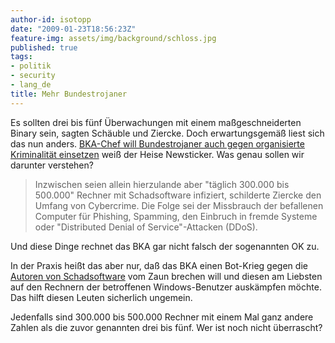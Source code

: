 ```yaml
---
author-id: isotopp
date: "2009-01-23T18:56:23Z"
feature-img: assets/img/background/schloss.jpg
published: true
tags:
- politik
- security
- lang_de
title: Mehr Bundestrojaner
---
```

Es sollten drei bis fünf Überwachungen mit einem maßgeschneiderten Binary
sein, sagten Schäuble und Ziercke. Doch erwartungsgemäß liest sich das nun
anders.
[BKA-Chef will Bundestrojaner auch gegen organisierte Kriminalität einsetzen](http://www.heise.de/newsticker/BKA-Chef-will-Bundestrojaner-auch-gegen-organisierte-Kriminalitaet-einsetzen--/meldung/122019)
weiß der Heise Newsticker. Was genau sollen wir darunter verstehen?

> Inzwischen seien allein hierzulande aber "täglich 300.000 bis 500.000"
> Rechner mit Schadsoftware infiziert, schilderte Ziercke den Umfang von
> Cybercrime. Die Folge sei der Missbrauch der befallenen Computer für
> Phishing, Spamming, den Einbruch in fremde Systeme oder "Distributed
> Denial of Service"-Attacken (DDoS).

Und diese Dinge rechnet das BKA gar nicht falsch der sogenannten OK zu.

In der Praxis heißt das aber nur, daß das BKA einen Bot-Krieg gegen die 
[Autoren von Schadsoftware](http://philosecurity.org/2009/01/12/interview-with-an-adware-author)
vom Zaun brechen will und diesen am Liebsten auf den Rechnern der
betroffenen Windows-Benutzer auskämpfen möchte. Das hilft diesen Leuten
sicherlich ungemein.

Jedenfalls sind 300.000 bis 500.000 Rechner mit einem Mal ganz andere Zahlen
als die zuvor genannten drei bis fünf. Wer ist noch nicht überrascht?
